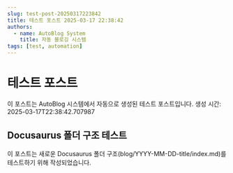 ```yaml
---
slug: test-post-20250317223842
title: 테스트 포스트 2025-03-17 22:38:42
authors:
  - name: AutoBlog System
    title: 자동 블로깅 시스템
tags: [test, automation]
---
```


# 테스트 포스트

이 포스트는 AutoBlog 시스템에서 자동으로 생성된 테스트 포스트입니다.
생성 시간: 2025-03-17T22:38:42.707987

## Docusaurus 폴더 구조 테스트

이 포스트는 새로운 Docusaurus 폴더 구조(blog/YYYY-MM-DD-title/index.md)를 테스트하기 위해 작성되었습니다.

